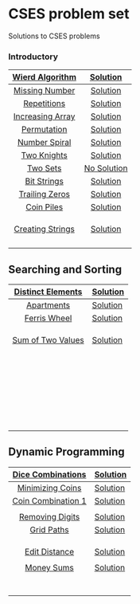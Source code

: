 # CSES problem set
Solutions to CSES problems

### Introductory



|  [Wierd Algorithm](https://cses.fi/problemset/task/1068)  | [Solution](https://github.com/priyam314/CSES-problem-set/blob/main/introductory/weird_algorithm.cpp) |
| :-------------------------------------------------------: | :----------------------------------------------------------: |
|  [Missing Number](https://cses.fi/problemset/task/1083)   | [Solution](https://github.com/priyam314/CSES-problem-set/blob/main/introductory/missing_number.cpp) |
|    [Repetitions](https://cses.fi/problemset/task/1069)    | [Solution](https://github.com/priyam314/CSES-problem-set/blob/main/introductory/Repetitions.cpp) |
| [Increasing Array](https://cses.fi/problemset/task/1094)  | [Solution](https://github.com/priyam314/CSES-problem-set/blob/main/introductory/increasing_array.cpp) |
|    [Permutation](https://cses.fi/problemset/task/1070)    | [Solution](https://github.com/priyam314/CSES-problem-set/blob/main/introductory/permutations.cpp) |
|   [Number Spiral](https://cses.fi/problemset/task/1071)   | [Solution](https://github.com/priyam314/CSES-problem-set/blob/main/introductory/spiral.cpp) |
|    [Two Knights](https://cses.fi/problemset/task/1072)    | [Solution](https://github.com/priyam314/CSES-problem-set/blob/main/introductory/twoKnights.cpp) |
|     [Two Sets](https://cses.fi/problemset/task/1092)      |                       [No Solution]()                        |
|    [Bit Strings](https://cses.fi/problemset/task/1617)    | [Solution](https://github.com/priyam314/CSES-problem-set/blob/main/introductory/bitStrings.cpp) |
|  [Trailing Zeros](https://cses.fi/problemset/task/1618)   | [Solution](https://github.com/priyam314/CSES-problem-set/blob/main/introductory/trailingZeros.cpp) |
|    [Coin Piles](https://cses.fi/problemset/task/1754)     | [Solution](https://github.com/priyam314/CSES-problem-set/blob/main/introductory/coinPiles.cpp) |
|                                                           |                                                              |
|                                                           |                                                              |
|                                                           |                                                              |
| [Creating Strings](https://cses.fi/problemset/task/1622/) | [Solution](https://github.com/priyam314/CSES-problem-set/blob/main/introductory/creatingStrings.py) |
|                                                           |                                                              |
|                                                           |                                                              |
|                                                           |                                                              |
|                                                           |                                                              |

## Searching and Sorting

| [Distinct Elements](https://cses.fi/problemset/task/1621/) | [Solution](https://github.com/priyam314/CSES-problem-set/blob/main/searching_and_sorting/distinctNumber.cpp) |
| :--------------------------------------------------------: | ------------------------------------------------------------ |
|    [Apartments](https://cses.fi/problemset/task/1084/)     | [Solution](https://github.com/priyam314/CSES-problem-set/blob/main/searching_and_sorting/apartments.cpp) |
|   [Ferris Wheel](https://cses.fi/problemset/task/1090/)    | [Solution](https://github.com/priyam314/CSES-problem-set/blob/main/searching_and_sorting/ferrisWheel.cpp) |
|                                                            |                                                              |
|                                                            |                                                              |
|                                                            |                                                              |
| [Sum of Two Values](https://cses.fi/problemset/task/1640/) | [Solution](https://github.com/priyam314/CSES-problem-set/blob/main/searching_and_sorting/sumofTwoValues.cpp) |
|                                                            |                                                              |
|                                                            |                                                              |
|                                                            |                                                              |
|                                                            |                                                              |
|                                                            |                                                              |
|                                                            |                                                              |
|                                                            |                                                              |
|                                                            |                                                              |
|                                                            |                                                              |
|                                                            |                                                              |
|                                                            |                                                              |
|                                                            |                                                              |
|                                                            |                                                              |
|                                                            |                                                              |
|                                                            |                                                              |
|                                                            |                                                              |
|                                                            |                                                              |
|                                                            |                                                              |
|                                                            |                                                              |
|                                                            |                                                              |
|                                                            |                                                              |
|                                                            |                                                              |
|                                                            |                                                              |
|                                                            |                                                              |
|                                                            |                                                              |
|                                                            |                                                              |
|                                                            |                                                              |
|                                                            |                                                              |



## Dynamic Programming

|  [Dice Combinations](https://cses.fi/problemset/task/1633)  | [Solution](https://github.com/priyam314/CSES-problem-set/blob/main/dynamic_programming/dice_combinations.cpp) |
| :---------------------------------------------------------: | ------------------------------------------------------------ |
|  [Minimizing Coins](https://cses.fi/problemset/task/1634)   | [Solution](https://github.com/priyam314/CSES-problem-set/blob/main/dynamic_programming/minimizingCoins.cpp) |
| [Coin Combination 1](https://cses.fi/problemset/task/1635/) | [Solution](https://github.com/priyam314/CSES-problem-set/blob/main/dynamic_programming/coinCombination1.cpp) |
|                                                             |                                                              |
|   [Removing Digits](https://cses.fi/problemset/task/1637)   | [Solution](https://github.com/priyam314/CSES-problem-set/blob/main/dynamic_programming/removingDigits.cpp) |
|     [Grid Paths](https://cses.fi/problemset/task/1638/)     | [Solution](https://github.com/priyam314/CSES-problem-set/blob/main/dynamic_programming/gridPaths.cpp) |
|                                                             |                                                              |
|                                                             |                                                              |
|                                                             |                                                              |
|   [Edit Distance](https://cses.fi/problemset/task/1639/)    | [Solution](https://github.com/priyam314/CSES-problem-set/blob/main/dynamic_programming/editDistance.cpp) |
|                                                             |                                                              |
|     [Money Sums](https://cses.fi/problemset/task/1745/)     | [Solution](https://github.com/priyam314/CSES-problem-set/blob/main/dynamic_programming/moneySums.cpp) |
|                                                             |                                                              |
|                                                             |                                                              |
|                                                             |                                                              |
|                                                             |                                                              |
|                                                             |                                                              |
|                                                             |                                                              |
|                                                             |                                                              |

